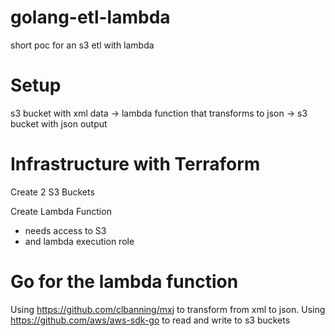 # golang-etl-lambda
short poc for an s3 etl with lambda

# Setup
s3 bucket with xml data -> lambda function that transforms to json -> s3 bucket with json output

# Infrastructure with Terraform

Create 2 S3 Buckets

Create Lambda Function
* needs access to S3
* and lambda execution role

# Go for the lambda function

Using https://github.com/clbanning/mxj to transform from xml to json.
Using https://github.com/aws/aws-sdk-go to read and write to s3 buckets